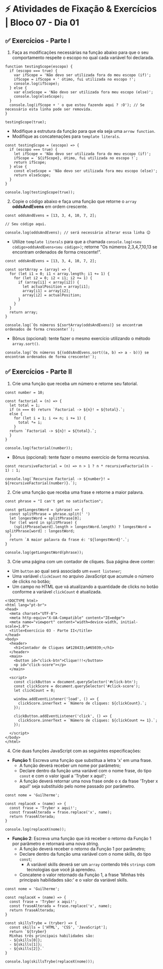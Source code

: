 # &#9889; Atividades de Fixação & Exercícios | Bloco 07 - Dia 01

## &#9989; Exercícios - Parte I
1. Faça as modificações necessárias na função abaixo para que o seu comportamento respeite o escopo no qual cada variável foi declarada.
```
function testingScope(escopo) {
  if (escopo === true) {
    var ifScope = 'Não devo ser utilizada fora do meu escopo (if)';
    ifScope = ifScope + ' ótimo, fui utilizada no escopo !';
    console.log(ifScope);
  } else {
    var elseScope = 'Não devo ser utilizada fora meu escopo (else)';
    console.log(elseScope);
  }
  console.log(ifScope + ' o que estou fazendo aqui ? :O'); // Se necessário esta linha pode ser removida.
}

testingScope(true);
```
- Modifique a estrutura da função para que ela seja uma `arrow function`.
- Modifique as concatenações para `template literals`.
```
const testingScope = (escopo) => {
  if (escopo === true) {
    let ifScope = 'Não devo ser utilizada fora do meu escopo (if)';
    ifScope = `${ifScope}, ótimo, fui utilizada no escopo !`;
    return ifScope;
  } else {
    const elseScope = 'Não devo ser utilizada fora meu escopo (else)';
    return elseScope;
  }
}

console.log(testingScope(true));
```

2. Copie o código abaixo e faça uma função que retorne o `array` **oddsAndEvens** em ordem crescente.
```
const oddsAndEvens = [13, 3, 4, 10, 7, 2];

// Seu código aqui.

console.log(oddsAndEvens); // será necessário alterar essa linha 😉
```
- Utilize `template literals` para que a chamada `console.log(<seu código>oddsAndEvens<seu código>)`; retorne "Os números 2,3,4,7,10,13 se encontram ordenados de forma crescente!".
```
const oddsAndEvens = [13, 3, 4, 10, 7, 2];

const sortArray = (array) => {
  for (let i1 = 0; i1 < array.length; i1 += 1) {
    for (let i2 = 0; i2 < i1; i2 += 1) {
      if (array[i1] < array[i2]) {
        let actualPosition = array[i1];
        array[i1] = array[i2];
        array[i2] = actualPosition;
      }
    }
  }
  return array;
}

console.log(`Os números ${sortArray(oddsAndEvens)} se encontram ordenados de forma crescente!`);
```
- Bônus (opcional): tente fazer o mesmo exercício utilizando o método `array.sort()`.
```
console.log(`Os números ${(oddsAndEvens.sort((a, b) => a - b))} se encontram ordenados de forma crescente!`);
```

## &#9989; Exercícios - Parte II
1. Crie uma função que receba um número e retorne seu fatorial.
```
const number = 10;

const factorial = (n) => {
  let total = 1;
  if (n === 0) return `Factorial -> ${n}! = ${total}.`;
  else {
    for (let i = 1; i <= n; i += 1) {
      total *= i;
    }
  return `Factorial -> ${n}! = ${total}.`;
  }
}

console.log(factorial(number));
```
- Bônus (opcional): tente fazer o mesmo exercício de forma recursiva.
```
const recursiveFactorial = (n) => n > 1 ? n * recursiveFactorial(n - 1) : 1;

console.log(`Recursive Factorial -> ${number}! = ${recursiveFactorial(number)}.`);
```

2. Crie uma função que receba uma frase e retorne a maior palavra.
```
const phrase = "I can't get no satisfaction";

const getLongestWord = (phrase) => {
  const splitPhrase = phrase.split(' ')
  let longestWord = splitPhrase[0];
  for (let word in splitPhrase) {
    (splitPhrase[word].length > longestWord.length) ? longestWord = splitPhrase[word] : longestWord;
  }
  return `A maior palavra da frase é: '${longestWord}'.`;
}

console.log(getLongestWord(phrase));
```

3. Crie uma página com um contador de cliques. Sua página deve conter:
- Um `button` ao qual será associado um `event listener`;
- Uma variável `clickCount` no arquivo JavaScript que acumule o número de clicks no botão;
- Um campo no HTML que vá atualizando a quantidade de clicks no botão conforme a variável `clickCount` é atualizada.
```
<!DOCTYPE html>
<html lang="pt-br">
<head>
  <meta charset="UTF-8">
  <meta http-equiv="X-UA-Compatible" content="IE=edge">
  <meta name="viewport" content="width=device-width, initial-scale=1.0">
  <title>Exercício 03 - Parte II</title>
</head>
<body>
  <header>
    <h1>Contador de Cliques &#128433;&#65039;</h1>
  </header>
  <main>
    <button id="click-btn">Clique!!!</button>
    <p id="click-score"></p>
  </main>

  <script>
    const clickButton = document.querySelector('#click-btn');
    const clickScore = document.querySelector('#click-score');
    let clickCount = 0;

    window.addEventListener('load', () => {
      clickScore.innerText = `Número de cliques: ${clickCount}.`;
    });

    clickButton.addEventListener('click', () => {
      clickScore.innerText = `Número de cliques: ${clickCount += 1}.`;
    });

  </script>
</body>
</html>
```

4. Crie duas funções JavaScript com as seguintes especificações:
- **Função 1**: Escreva uma função que substitua a letra 'x' em uma frase.
  - A função deverá receber um nome por parâmetro;
  - Declare dentro da função uma variável com o nome frase, do tipo `const` e com o valor igual a 'Tryber x aqui!';
  - A função deverá retornar uma nova frase onde o x da frase 'Tryber x aqui!' seja substituído pelo nome passado por parâmetro.
```
const nome = 'Guilherme';

const replaceX = (name) => {
  const frase = 'Tryber x aqui!';
  const fraseAlterada = frase.replace('x', name);
  return fraseAlterada;
}

console.log(replaceX(nome));
```

- **Função 2**: Escreva uma função que irá receber o retorno da Função 1 por parâmetro e retornará uma nova string.
  - A função deverá receber o retorno da Função 1 por parâmetro;
  - Declare dentro da função uma variável com o nome skills, do tipo `const`;
    - A variável skills deverá ser um `array` contendo três `strings` com tecnologias que você já aprendeu.
  - Concatene o valor retornado da Função 1, a frase 'Minhas três principais habilidades são:' e o valor da variável skills.
```
const nome = 'Guilherme';

const replaceX = (name) => {
  const frase = 'Tryber x aqui!';
  const fraseAlterada = frase.replace('x', name);
  return fraseAlterada;
}

const skillsTrybe = (tryber) => {
  const skills = ['HTML', 'CSS', 'JavaScript'];
  return `${tryber}
  Minhas três principais habilidades são:
  - ${skills[0]};
  - ${skills[1]};
  - ${skills[2]}.`
}

console.log(skillsTrybe(replaceX(nome)));
```